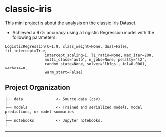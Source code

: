 classic-iris
==============================

This mini project is about the analysis on the classic Iris Dataset.


* Achieved a 97% accuracy using a Logistic Regression model with the following parameters:
 
 ```
LogisticRegression(C=1.9, class_weight=None, dual=False, fit_intercept=True,
                   intercept_scaling=1, l1_ratio=None, max_iter=200,
                   multi_class='auto', n_jobs=None, penalty='l2',
                   random_state=None, solver='lbfgs', tol=0.0001, verbose=0,
                   warm_start=False)
```

Project Organization
------------

    ├── data               <- Source data (csv).
    │
    ├── models             <- Trained and serialized models, model predictions, or model summaries
    │
    ├── notebooks          <- Jupyter notebooks. 
    │
   

--------